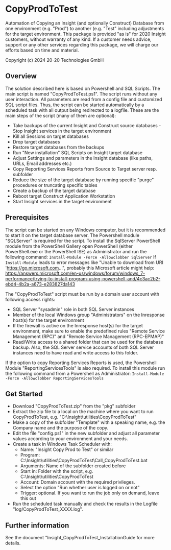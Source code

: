 # CopyProdToTest
Automation of Copying an Insight (and optionally Construct) Database from one environment (e.g. "Prod") to another (e.g. "Test" including adjustments for the target environment.
This package is provided "as is" for 2020 Insight customers, without warranty of any kind.
If a customer needs advice, support or any other services regarding this package,
we will charge our efforts based on time and material.

Copyright (c) 2024 20-20 Technologies GmbH


## Overview
The solution described here is based on Powershell and SQL Scripts. The main script is named "CopyProdToTest.ps1".
The script runs without any user interaction. All parameters are read from a config file and customized SQL script files. Thus, the script can be started automatically by a scheduled task with all output being redirected to a logfile.
These are the main steps of the script (many of them are optional):
- Take backups of the current Insight and Construct source databases
 -Stop Insight services in the target environment
- Kill all Sessions on target databases
- Drop target databases
- Restore target databases from the backups
- Run "New installation" SQL Scripts on Insight target database
- Adjust Settings and parameters in the Insight database (like paths, URLs, Email addresses etc.)
- Copy Reporting Services Reports from Source to Target server resp. subfolder
- Reduce the size of the target database by running specific "purge" procedures or truncating specific tables
- Create a backup of the target database
- Reboot target Construct Application Workstation
- Start Insight services in the target environment

## Prerequisites
The script can be started on any Windows computer, but it is recommended to start it on the target database server.
The Powershell module "SQLServer" is required for the script.
To install the SqlServer PowerShell module from the PowerShell Gallery open PowerShell (either PowerShell.exe or the PowerShell ISE) as Administrator and run the following command:
```Install-Module -Force -Allowclobber SqlServer```
If `Install-Module` leads to error messages like "Unable to download from URI 'https://go.microsoft.com...", probably this Microsoft article might help:
https://answers.microsoft.com/en-us/windows/forum/windows_7-performance/trying-to-install-program-using-powershell-and/4c3ac2b2-ebd4-4b2a-a673-e283827da143

The "CopyProdToTest" script must be run by a domain user account with following access rights:
- SQL Server "sysadmin" role in both SQL Server instances
- Member of the local Windows group "Administrators" on the Inresponse host(s) for the target environment
- If the firewall is active on the Inresponse host(s) for the target environment, make sure to enable the predefined rules "Remote Service Management (RPC)" and "Remote Service Management (RPC-EPMAP)"
- Read/Write access to a shared folder that can be used for the database backup. Also, the SQL Server service accounts of both SQL Server instances need to have read and write access to this folder.

If the option to copy Reporting Services Reports is used, the Powershell Module "ReportingServicesTools" is also required. To install this module run the following command from a Powershell as Administrator:
```Install-Module -Force -Allowclobber ReportingServicesTools```

## Get Started
- Download "CopyProdToTest.zip" from the "pkg" subfolder
- Extract the zip file to a local on the machine where you want to run CopyProdToTest, e.g. "C:\Insight\utilities\CopyProdToTest"
- Make a copy of the subfolder  "Template" with a speaking name, e.g. the Company name and the purpose of the copy.
- Edit the file "config.ps1" in the new subfolder and adjust all parameter values according to your environment and your needs.
- Create a task in Windows Task Scheduler with:
	- Name: "Insight Copy Prod to Test" or similar
	- Program: C:\Insight\utilities\CopyProdToTest\Call_CopyProdToTest.bat
	- Arguments: Name of the subfolder created before
	- Start in: Folder with the script, e.g. C:\Insight\utilities\CopyProdToTest
	- Account: Domain account with the required privileges.
	- Select the option "Run whether user is logged on or not"
	- Trigger: optional. If you want to run the job only on demand, leave this out
- Run the scheduled task manually and check the results in the Logfile "log/CopyProdToTest_XXXX.log".

## Further information
See the document "Insight_CopyProdToTest_InstallationGuide for more details.


